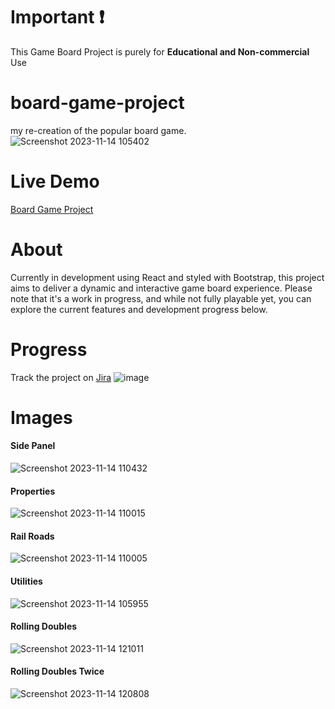 # Important ❗
This Game Board Project is purely for <strong>Educational and Non-commercial</strong> Use

# board-game-project
my re-creation of the popular board game.
<br/>
![Screenshot 2023-11-14 105402](https://github.com/Amato1891/monopoly-project/assets/84348911/f91f2f03-b321-440d-ad4f-a542a0113859)

# Live Demo
<a href="http://jimamato.com/monopoly-project/" target="_blank">Board Game Project</a>


# About
Currently in development using React and styled with Bootstrap, this project aims to deliver a dynamic and interactive game board experience. Please note that it's a work in progress, and while not fully playable yet, you can explore the current features and development progress below.

# Progress
Track the project on <a href="https://jim-amato-monopoly.atlassian.net/jira/software/projects/UI/boards/1" target="_blank">Jira</a>
![image](https://github.com/Amato1891/monopoly-project/assets/84348911/4fc1517a-411f-4642-9069-35bd31aa77ae)


# Images
#### Side Panel
![Screenshot 2023-11-14 110432](https://github.com/Amato1891/monopoly-project/assets/84348911/8f0e8923-85a1-4460-a735-950676b730d4)
#### Properties
![Screenshot 2023-11-14 110015](https://github.com/Amato1891/monopoly-project/assets/84348911/d61dba86-cac3-48e7-9a1a-a59883021595)
#### Rail Roads
![Screenshot 2023-11-14 110005](https://github.com/Amato1891/monopoly-project/assets/84348911/b28a4b85-545d-4483-b6a0-d20e43f50f85)
#### Utilities
![Screenshot 2023-11-14 105955](https://github.com/Amato1891/monopoly-project/assets/84348911/5b26061e-0753-45ef-99d1-5424034141e6)
#### Rolling Doubles
![Screenshot 2023-11-14 121011](https://github.com/Amato1891/monopoly-project/assets/84348911/4a9a023f-a526-41d3-874e-6ab645cd5fa6)
#### Rolling Doubles Twice
![Screenshot 2023-11-14 120808](https://github.com/Amato1891/monopoly-project/assets/84348911/64f08acb-d4e8-4960-b792-f5f99a43d7ce)
